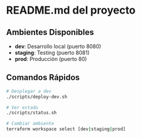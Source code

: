 # README.md del proyecto
## Ambientes Disponibles

- **dev**: Desarrollo local (puerto 8080)
- **staging**: Testing (puerto 8081) 
- **prod**: Producción (puerto 80)

## Comandos Rápidos

```bash
# Desplegar a dev
./scripts/deploy-dev.sh

# Ver estado
./scripts/status.sh

# Cambiar ambiente
terraform workspace select [dev|staging|prod]